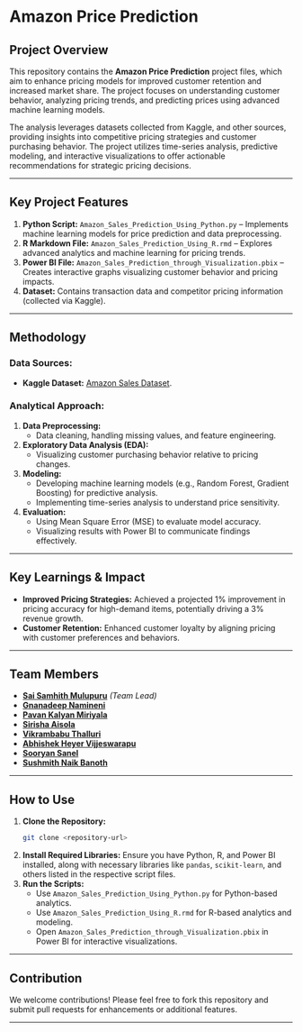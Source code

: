 # Amazon Price Prediction

## Project Overview

This repository contains the **Amazon Price Prediction** project files, which aim to enhance pricing models for improved customer retention and increased market share. The project focuses on understanding customer behavior, analyzing pricing trends, and predicting prices using advanced machine learning models.

The analysis leverages datasets collected from Kaggle, and other sources, providing insights into competitive pricing strategies and customer purchasing behavior. The project utilizes time-series analysis, predictive modeling, and interactive visualizations to offer actionable recommendations for strategic pricing decisions.

---

## Key Project Features

1. **Python Script:** `Amazon_Sales_Prediction_Using_Python.py` – Implements machine learning models for price prediction and data preprocessing.
2. **R Markdown File:** `Amazon_Sales_Prediction_Using_R.rmd` – Explores advanced analytics and machine learning for pricing trends.
3. **Power BI File:** `Amazon_Sales_Prediction_through_Visualization.pbix` – Creates interactive graphs visualizing customer behavior and pricing impacts.
4. **Dataset:** Contains transaction data and competitor pricing information (collected via Kaggle).

---

## Methodology

### Data Sources:
- **Kaggle Dataset:** [Amazon Sales Dataset](https://www.kaggle.com/datasets/karkavelrajaj/amazon-sales-dataset).

### Analytical Approach:
1. **Data Preprocessing:**
   - Data cleaning, handling missing values, and feature engineering.
2. **Exploratory Data Analysis (EDA):**
   - Visualizing customer purchasing behavior relative to pricing changes.
3. **Modeling:**
   - Developing machine learning models (e.g., Random Forest, Gradient Boosting) for predictive analysis.
   - Implementing time-series analysis to understand price sensitivity.
4. **Evaluation:**
   - Using Mean Square Error (MSE) to evaluate model accuracy.
   - Visualizing results with Power BI to communicate findings effectively.

---

## Key Learnings & Impact

- **Improved Pricing Strategies:** Achieved a projected 1% improvement in pricing accuracy for high-demand items, potentially driving a 3% revenue growth.
- **Customer Retention:** Enhanced customer loyalty by aligning pricing with customer preferences and behaviors.

---

## Team Members

- [**Sai Samhith Mulupuru**](https://www.linkedin.com/in/saisamhithm/) *(Team Lead)*
- [**Gnanadeep Namineni**](https://www.linkedin.com/in/gnana-deep-namineni-756853131/)
- [**Pavan Kalyan Miriyala**](https://www.linkedin.com/in/pavan-kalyan-miriyala-9904992ba/)
- [**Sirisha Aisola**](https://www.linkedin.com/in/sirisha-aisola-1099812b6/)
- [**Vikrambabu Thalluri**](https://www.linkedin.com/in/vikram-thalluri-b5716827a/)
- [**Abhishek Heyer Vijjeswarapu**](https://www.linkedin.com/in/abishekhk/)
- [**Sooryan Sanel**](https://www.linkedin.com/in/sooryansanel/)
- [**Sushmith Naik Banoth**](https://www.linkedin.com/in/sushmith-n/)

---

## How to Use

1. **Clone the Repository:**
   ```bash
   git clone <repository-url>
   ```
2. **Install Required Libraries:**
   Ensure you have Python, R, and Power BI installed, along with necessary libraries like `pandas`, `scikit-learn`, and others listed in the respective script files.
3. **Run the Scripts:**
   - Use `Amazon_Sales_Prediction_Using_Python.py` for Python-based analytics.
   - Use `Amazon_Sales_Prediction_Using_R.rmd` for R-based analytics and modeling.
   - Open `Amazon_Sales_Prediction_through_Visualization.pbix` in Power BI for interactive visualizations.

---

## Contribution

We welcome contributions! Please feel free to fork this repository and submit pull requests for enhancements or additional features.

---
